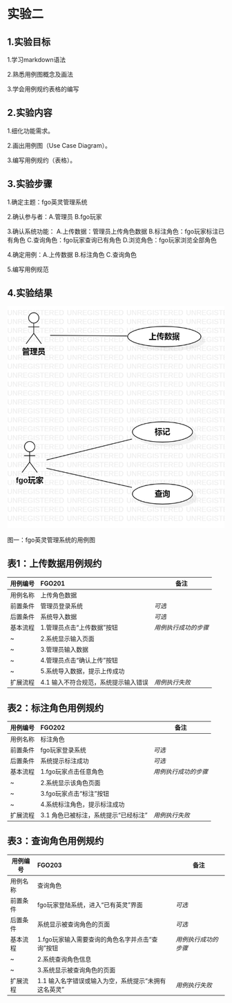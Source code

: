 # 实验二

## 1.实验目标

1.学习markdown语法

2.熟悉用例图概念及画法

3.学会用例规约表格的编写

## 2.实验内容

1.细化功能需求。 

2.画出用例图（Use Case Diagram）。 

3.编写用例规约（表格）。 

## 3.实验步骤

1.确定主题：fgo英灵管理系统

2.确认参与者：A.管理员     B.fgo玩家

3.确认系统功能：
A.上传数据：管理员上传角色数据 
B.标注角色：fgo玩家标注已有角色
C.查询角色：fgo玩家查询已有角色
D.浏览角色：fgo玩家浏览全部角色

4.确定用例：A.上传数据  B.标注角色  C.查询角色

5.编写用例规范

## 4.实验结果

![第一个UML图](./model2.jpg)

图一：fgo英灵管理系统的用例图

## 表1：上传数据用例规约  

用例编号  | FGO201 | 备注  
-|:-|-  
用例名称  | 上传角色数据  |   
前置条件  | 管理员登录系统    | *可选*   
后置条件  | 系统导入数据     | *可选*   
基本流程  | 1.管理员点击“上传数据”按钮  |*用例执行成功的步骤*    
~| 2.系统显示输入页面  |   
~| 3.管理员输入数据   |   
~| 4.管理员点击“确认上传”按钮   |   
~| 5.系统导入数据，提示上传成功   |  
扩展流程  | 4.1 输入不符合规范，系统提示输入错误   |*用例执行失败*    
 

## 表2：标注角色用例规约  

用例编号  | FGO202 | 备注  
-|:-|-  
用例名称  | 标注角色  |   
前置条件  |  fgo玩家登录系统    | *可选*   
后置条件  |  系统提示标注成功    | *可选*   
基本流程  | 1.fgo玩家点击任意角色  |*用例执行成功的步骤*    
~| 2.系统显示该角色页面  |   
~| 3.fgo玩家点击“标注”按钮   |   
~| 4.系统标注角色，提示标注成功   |    
扩展流程  | 3.1 角色已被标注，系统提示“已经标注”  |*用例执行失败*    

## 表3：查询角色用例规约  

用例编号  | FGO203 | 备注  
-|:-|-  
用例名称  | 查询角色  |   
前置条件  | fgo玩家登陆系统，进入“已有英灵”界面     | *可选*   
后置条件  | 系统显示被查询角色的页面     | *可选*   
基本流程  | 1.fgo玩家输入需要查询的角色名字并点击“查询”按钮  |*用例执行成功的步骤*    
~| 2.系统查询角色信息  |    
~| 3.系统显示被查询角色的页面  |    
扩展流程  | 1.1 输入名字错误或输入为空，系统提示“未拥有这名英灵”  |*用例执行失败*    